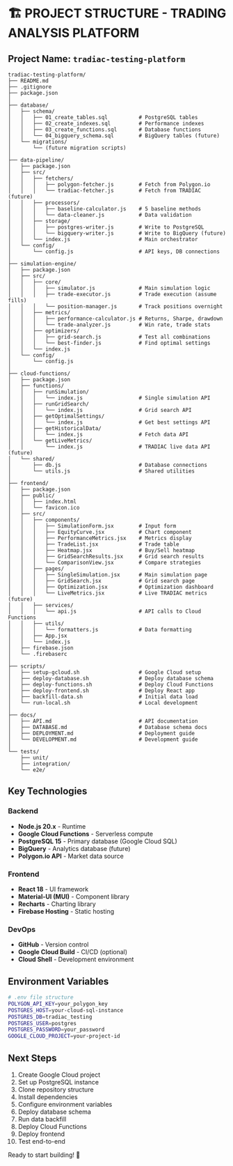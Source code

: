 # 🏗️ PROJECT STRUCTURE - TRADING ANALYSIS PLATFORM

## Project Name: `tradiac-testing-platform`

```
tradiac-testing-platform/
├── README.md
├── .gitignore
├── package.json
│
├── database/
│   ├── schema/
│   │   ├── 01_create_tables.sql          # PostgreSQL tables
│   │   ├── 02_create_indexes.sql         # Performance indexes
│   │   ├── 03_create_functions.sql       # Database functions
│   │   └── 04_bigquery_schema.sql        # BigQuery tables (future)
│   └── migrations/
│       └── (future migration scripts)
│
├── data-pipeline/
│   ├── package.json
│   ├── src/
│   │   ├── fetchers/
│   │   │   ├── polygon-fetcher.js        # Fetch from Polygon.io
│   │   │   └── tradiac-fetcher.js        # Fetch from TRADIAC (future)
│   │   ├── processors/
│   │   │   ├── baseline-calculator.js    # 5 baseline methods
│   │   │   └── data-cleaner.js           # Data validation
│   │   ├── storage/
│   │   │   ├── postgres-writer.js        # Write to PostgreSQL
│   │   │   └── bigquery-writer.js        # Write to BigQuery (future)
│   │   └── index.js                      # Main orchestrator
│   └── config/
│       └── config.js                     # API keys, DB connections
│
├── simulation-engine/
│   ├── package.json
│   ├── src/
│   │   ├── core/
│   │   │   ├── simulator.js              # Main simulation logic
│   │   │   ├── trade-executor.js         # Trade execution (assume fills)
│   │   │   └── position-manager.js       # Track positions overnight
│   │   ├── metrics/
│   │   │   ├── performance-calculator.js # Returns, Sharpe, drawdown
│   │   │   └── trade-analyzer.js         # Win rate, trade stats
│   │   ├── optimizers/
│   │   │   ├── grid-search.js            # Test all combinations
│   │   │   └── best-finder.js            # Find optimal settings
│   │   └── index.js
│   └── config/
│       └── config.js
│
├── cloud-functions/
│   ├── package.json
│   ├── functions/
│   │   ├── runSimulation/
│   │   │   └── index.js                  # Single simulation API
│   │   ├── runGridSearch/
│   │   │   └── index.js                  # Grid search API
│   │   ├── getOptimalSettings/
│   │   │   └── index.js                  # Get best settings API
│   │   ├── getHistoricalData/
│   │   │   └── index.js                  # Fetch data API
│   │   └── getLiveMetrics/
│   │       └── index.js                  # TRADIAC live data API (future)
│   └── shared/
│       ├── db.js                         # Database connections
│       └── utils.js                      # Shared utilities
│
├── frontend/
│   ├── package.json
│   ├── public/
│   │   ├── index.html
│   │   └── favicon.ico
│   ├── src/
│   │   ├── components/
│   │   │   ├── SimulationForm.jsx        # Input form
│   │   │   ├── EquityCurve.jsx           # Chart component
│   │   │   ├── PerformanceMetrics.jsx    # Metrics display
│   │   │   ├── TradeList.jsx             # Trade table
│   │   │   ├── Heatmap.jsx               # Buy/Sell heatmap
│   │   │   ├── GridSearchResults.jsx     # Grid search results
│   │   │   └── ComparisonView.jsx        # Compare strategies
│   │   ├── pages/
│   │   │   ├── SingleSimulation.jsx      # Main simulation page
│   │   │   ├── GridSearch.jsx            # Grid search page
│   │   │   ├── Optimization.jsx          # Optimization dashboard
│   │   │   └── LiveMetrics.jsx           # Live TRADIAC metrics (future)
│   │   ├── services/
│   │   │   └── api.js                    # API calls to Cloud Functions
│   │   ├── utils/
│   │   │   └── formatters.js             # Data formatting
│   │   ├── App.jsx
│   │   └── index.js
│   ├── firebase.json
│   └── .firebaserc
│
├── scripts/
│   ├── setup-gcloud.sh                   # Google Cloud setup
│   ├── deploy-database.sh                # Deploy database schema
│   ├── deploy-functions.sh               # Deploy Cloud Functions
│   ├── deploy-frontend.sh                # Deploy React app
│   ├── backfill-data.sh                  # Initial data load
│   └── run-local.sh                      # Local development
│
├── docs/
│   ├── API.md                            # API documentation
│   ├── DATABASE.md                       # Database schema docs
│   ├── DEPLOYMENT.md                     # Deployment guide
│   └── DEVELOPMENT.md                    # Development guide
│
└── tests/
    ├── unit/
    ├── integration/
    └── e2e/
```

## Key Technologies

### Backend
- **Node.js 20.x** - Runtime
- **Google Cloud Functions** - Serverless compute
- **PostgreSQL 15** - Primary database (Google Cloud SQL)
- **BigQuery** - Analytics database (future)
- **Polygon.io API** - Market data source

### Frontend
- **React 18** - UI framework
- **Material-UI (MUI)** - Component library
- **Recharts** - Charting library
- **Firebase Hosting** - Static hosting

### DevOps
- **GitHub** - Version control
- **Google Cloud Build** - CI/CD (optional)
- **Cloud Shell** - Development environment

## Environment Variables

```bash
# .env file structure
POLYGON_API_KEY=your_polygon_key
POSTGRES_HOST=your-cloud-sql-instance
POSTGRES_DB=tradiac_testing
POSTGRES_USER=postgres
POSTGRES_PASSWORD=your_password
GOOGLE_CLOUD_PROJECT=your-project-id
```

## Next Steps

1. Create Google Cloud project
2. Set up PostgreSQL instance
3. Clone repository structure
4. Install dependencies
5. Configure environment variables
6. Deploy database schema
7. Run data backfill
8. Deploy Cloud Functions
9. Deploy frontend
10. Test end-to-end

Ready to start building! 🚀